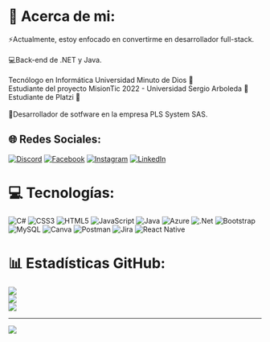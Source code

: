 # 💫 Acerca de mi:
⚡Actualmente, estoy enfocado en convertirme en desarrollador full-stack.<br><br>💻Back-end de .NET y Java.<br><br>Tecnólogo en Informática  Universidad Minuto de Dios 💙<br>Estudiante del proyecto MisionTic 2022 - Universidad Sergio Arboleda 💛<br>Estudiante de Platzi 💚<br><br>🔭Desarrollador de sotfware en la empresa PLS System SAS.<br>


## 🌐 Redes Sociales:
[![Discord](https://img.shields.io/badge/Discord-%237289DA.svg?logo=discord&logoColor=white)](https://discord.gg/Carlos.Gomez.99#6743) [![Facebook](https://img.shields.io/badge/Facebook-%231877F2.svg?logo=Facebook&logoColor=white)](https://facebook.com/cgomezsarm) [![Instagram](https://img.shields.io/badge/Instagram-%23E4405F.svg?logo=Instagram&logoColor=white)](https://instagram.com/carlos_gomez99_) [![LinkedIn](https://img.shields.io/badge/LinkedIn-%230077B5.svg?logo=linkedin&logoColor=white)](https://linkedin.com/in/cgomezsarm99) 

# 💻 Tecnologías:
![C#](https://img.shields.io/badge/c%23-%23239120.svg?style=for-the-badge&logo=c-sharp&logoColor=white) ![CSS3](https://img.shields.io/badge/css3-%231572B6.svg?style=for-the-badge&logo=css3&logoColor=white) ![HTML5](https://img.shields.io/badge/html5-%23E34F26.svg?style=for-the-badge&logo=html5&logoColor=white) ![JavaScript](https://img.shields.io/badge/javascript-%23323330.svg?style=for-the-badge&logo=javascript&logoColor=%23F7DF1E) ![Java](https://img.shields.io/badge/java-%23ED8B00.svg?style=for-the-badge&logo=java&logoColor=white) ![Azure](https://img.shields.io/badge/azure-%230072C6.svg?style=for-the-badge&logo=azure-devops&logoColor=white) ![.Net](https://img.shields.io/badge/.NET-5C2D91?style=for-the-badge&logo=.net&logoColor=white) ![Bootstrap](https://img.shields.io/badge/bootstrap-%23563D7C.svg?style=for-the-badge&logo=bootstrap&logoColor=white) ![MySQL](https://img.shields.io/badge/mysql-%2300f.svg?style=for-the-badge&logo=mysql&logoColor=white) ![Canva](https://img.shields.io/badge/Canva-%2300C4CC.svg?style=for-the-badge&logo=Canva&logoColor=white) ![Postman](https://img.shields.io/badge/Postman-FF6C37?style=for-the-badge&logo=postman&logoColor=white) ![Jira](https://img.shields.io/badge/jira-%230A0FFF.svg?style=for-the-badge&logo=jira&logoColor=white) ![React Native](https://img.shields.io/badge/react_native-%2320232a.svg?style=for-the-badge&logo=react&logoColor=%2361DAFB)
# 📊 Estadísticas GitHub:
![](https://github-readme-stats.vercel.app/api?username=CarlosGomez-99&theme=react&hide_border=false&include_all_commits=true&count_private=false)<br/>
![](https://github-readme-streak-stats.herokuapp.com/?user=CarlosGomez-99&theme=react&hide_border=false)<br/>
![](https://github-readme-stats.vercel.app/api/top-langs/?username=CarlosGomez-99&theme=react&hide_border=false&include_all_commits=true&count_private=false&layout=compact)

---
[![](https://visitcount.itsvg.in/api?id=CarlosGomez-99&icon=0&color=12)](https://visitcount.itsvg.in)

<!-- Proudly created with GPRM ( https://gprm.itsvg.in ) -->
